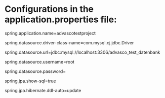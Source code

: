 # Configurations in the application.properties file:

spring.application.name=advascotestproject

spring.datasource.driver-class-name=com.mysql.cj.jdbc.Driver

spring.datasource.url=jdbc:mysql://localhost:3306/advasco_test_datenbank

spring.datasource.username=root

spring.datasource.password=

spring.jpa.show-sql=true

spring.jpa.hibernate.ddl-auto=update
